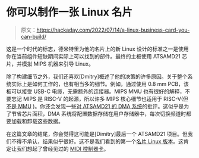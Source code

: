 # 你可以制作一张 Linux 名片

> 原文：<https://hackaday.com/2022/07/14/a-linux-business-card-you-can-build/>

这是一个时代的标志，德米特里为他的名片上的新 Linux 设计的标准之一是使用你在当前组件短缺期间实际上可以找到的部件。最终的主板使用 ATSAMD21 芯片，并模拟 MIPS 机器来引导 Linux。

除了构建细节之外，我们还喜欢[Dmitry]概述了他的决策的许多原因。关于整个系统实际上是如何工作的，也有相当多的细节。例如，通过使用 0.8 mm PCB，该板可以接受 USB-C 电缆，无需额外的连接器。MIPS MMU 也有很好的解释，不要忘记 MIPS 是 RISC-V 的起源，所以许多 MIPS 核心细节也适用于 RISC-V(但[不是 MMU](https://www.sifive.com/blog/all-aboard-part-9-paging-and-mmu-in-risc-v-linux-kernel) )。你还会发现一些[对 ATSAMD21 的 DMA 系统](https://www.sifive.com/blog/all-aboard-part-9-paging-and-mmu-in-risc-v-linux-kernel)的批评。这似乎是为了节省芯片面积，DMA 系统将配置数据存储在用户存储器中，每次切换频道时都要加载和卸载这些数据。

在这篇文章的结尾，你会觉得这可能是[Dimitry]最后一个 ATSAMD21 项目。但我们不得不承认，结果似乎很好。这不是我们看到的第一个[名片 Linux 版本](https://hackaday.com/2019/12/24/now-even-your-business-card-can-run-linux/)。这肯定让我们想起了曾经见过的 [MIDI 控制器卡](https://hackaday.com/2018/05/11/stylish-business-card-with-a-stylophone-built-in/)。